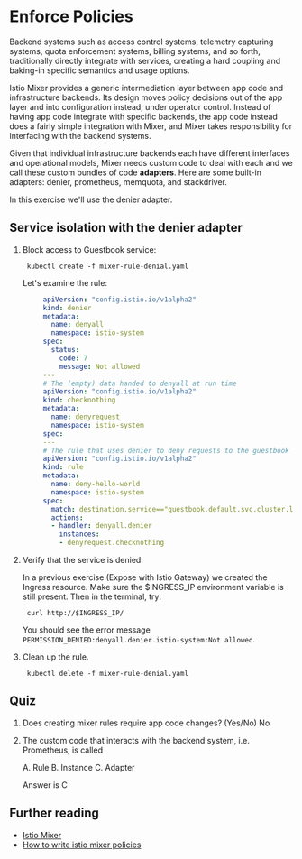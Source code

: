 # Enforce Policies

Backend systems such as access control systems, telemetry capturing systems, quota enforcement systems, billing systems, and so forth, traditionally directly integrate with services, creating a hard coupling and baking-in specific semantics and usage options.

Istio Mixer provides a generic intermediation layer between app code and infrastructure backends. Its design moves policy decisions out of the app layer and into configuration instead, under operator control. Instead of having app code integrate with specific backends, the app code instead does a fairly simple integration with Mixer, and Mixer takes responsibility for interfacing with the backend systems.

Given that individual infrastructure backends each have different interfaces and operational models, Mixer needs custom code to deal with each and we call these custom bundles of code **adapters**. Here are some built-in adapters: denier, prometheus, memquota, and stackdriver.

In this exercise we'll use the denier adapter.

## Service isolation with the denier adapter

1. Block access to Guestbook service:

   ```text
    kubectl create -f mixer-rule-denial.yaml
   ```

   Let's examine the rule:

   ```yaml
        apiVersion: "config.istio.io/v1alpha2"
        kind: denier
        metadata:
          name: denyall
          namespace: istio-system
        spec:
          status:
            code: 7
            message: Not allowed
        ---
        # The (empty) data handed to denyall at run time
        apiVersion: "config.istio.io/v1alpha2"
        kind: checknothing
        metadata:
          name: denyrequest
          namespace: istio-system
        spec:
        ---
        # The rule that uses denier to deny requests to the guestbook service
        apiVersion: "config.istio.io/v1alpha2"
        kind: rule
        metadata:
          name: deny-hello-world
          namespace: istio-system
        spec:
          match: destination.service=="guestbook.default.svc.cluster.local"
          actions:
          - handler: denyall.denier
            instances:
            - denyrequest.checknothing
   ```

2. Verify that the service is denied:

   In a previous exercise \(Expose with Istio Gateway\) we created the Ingress resource. Make sure the $INGRESS\_IP environment variable is still present. Then in the terminal, try:

   ```text
    curl http://$INGRESS_IP/
   ```

   You should see the error message `PERMISSION_DENIED:denyall.denier.istio-system:Not allowed`.

3. Clean up the rule.

   ```text
    kubectl delete -f mixer-rule-denial.yaml
   ```

## Quiz

1. Does creating mixer rules require app code changes? \(Yes/No\) No
2. The custom code that interacts with the backend system, i.e. Prometheus, is called

   A. Rule B. Instance C. Adapter

   Answer is C

## Further reading

* [Istio Mixer](https://istio.io/docs/concepts/policy-and-control/mixer.html)
* [How to write istio mixer policies](https://medium.com/@szihai_37982/how-to-write-istio-mixer-policies-50dc639acf75)

